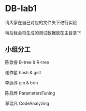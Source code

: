# DB-lab1

请大家在自己对应的文件夹下进行实验

稍后我会将生成的测试数据放在主目录下

## 小组分工

陈歆睿	B-tree & R-tree

谢作星	hash & gist

李远淳	gin & brin

陈品烨	ParametersTuning

邓瑞凡	CodeAnalyzing
